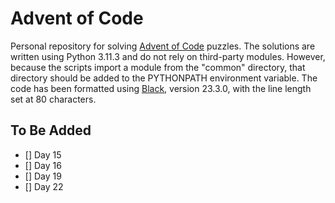 # Advent of Code

Personal repository for solving [Advent of Code](https://adventofcode.com/) 
puzzles. The solutions are written using Python 3.11.3 and do not rely on
third-party modules. However, because the scripts import a module from the
"common" directory, that directory should be added to the PYTHONPATH
environment variable. The code has been formatted using
[Black](https://black.readthedocs.io/en/stable/), version 23.3.0, with the
line length set at 80 characters.


## To Be Added

* [] Day 15
* [] Day 16
* [] Day 19
* [] Day 22